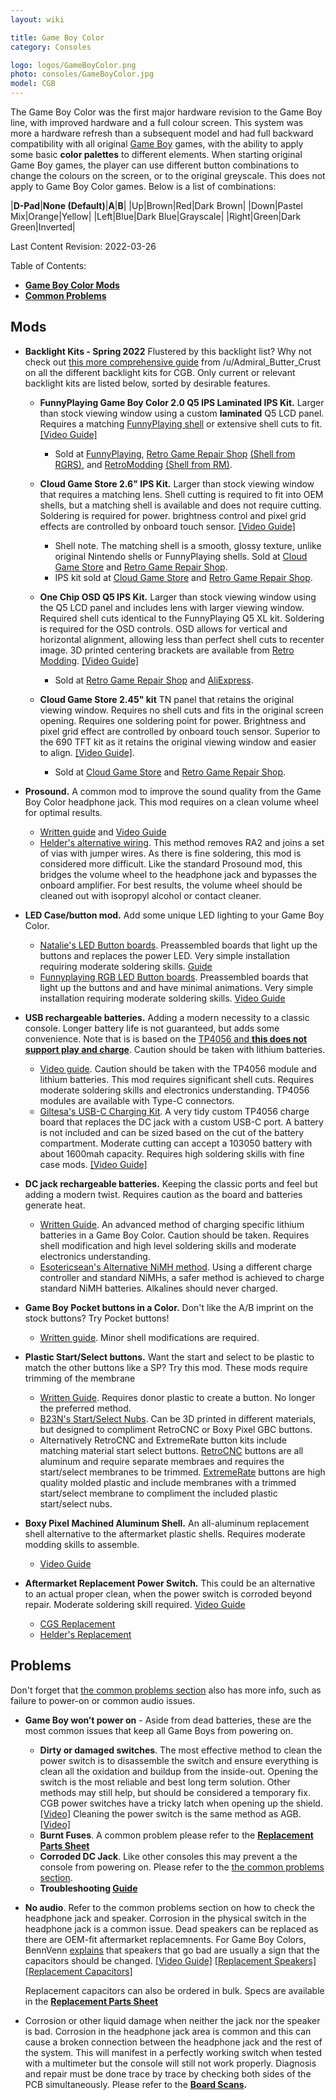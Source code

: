 ```yaml
---
layout: wiki

title: Game Boy Color
category: Consoles

logo: logos/GameBoyColor.png
photo: consoles/GameBoyColor.jpg
model: CGB
---
```

The Game Boy Color was the first major hardware revision to the Game Boy line, with improved hardware and a full colour screen. This system was more a hardware refresh than a subsequent model and had full backward compatibility with all original [Game Boy](gameboy) games, with the ability to apply some basic **color palettes** to different elements. When starting original Game Boy games, the player can use different button combinations to change the colours on the screen, or to the original greyscale. This does not apply to Game Boy Color games. Below is a list of combinations:

|**D-Pad**|**None (Default)**|**A**|**B**|
|Up|Brown|Red|Dark Brown|
|Down|Pastel Mix|Orange|Yellow|
|Left|Blue|Dark Blue|Grayscale|
|Right|Green|Dark Green|Inverted|

Last Content Revision: 2022-03-26

Table of Contents:
<!--ts-->
* [**Game Boy Color Mods**](#mods)
* [**Common Problems**](#problems)
<!--te-->

## Mods

* **Backlight Kits - Spring 2022**
Flustered by this backlight list? Why not check out [this more comprehensive guide](..\wiki\backlightmods#cgb) from /u/Admiral_Butter_Crust on all the different backlight kits for CGB. Only current or relevant backlight kits are listed below, sorted by desirable features.

	*  **FunnyPlaying Game Boy Color 2.0 Q5 IPS Laminated IPS Kit.** Larger than stock viewing window using a custom **laminated** Q5 LCD panel. Requires a matching [FunnyPlaying shell](https://funnyplaying.com/collections/product/products/cgb-retro-pixel-laminated-coustom-shell) or extensive shell cuts to fit. [[Video Guide]](https://www.youtube.com/watch?v=o9NvRFPqGLI)
		*  Sold at [FunnyPlaying](https://funnyplaying.com/collections/product/products/gbc-retro-pixel-ips-lcd-kit-1), [Retro Game Repair Shop](https://retrogamerepairshop.com/collections/funnyplaying-gbc/products/funnyplaying-game-boy-color-2-0-q5-ips-laminated-backlight-kit) [(Shell from RGRS)](https://retrogamerepairshop.com/collections/funnyplaying-gbc/products/funnyplaying-game-boy-color-game-q5-ips-ready-shell), and [RetroModding](https://www.retromodding.com/collections/game-boy-color/products/game-boy-color-retro-pixel-ips-with-laminated-lens) [(Shell from RM)](https://www.retromodding.com/collections/game-boy-color/products/funny-playing-game-boy-color-shells-with-logo). 

	* **Cloud Game Store 2.6" IPS Kit.** Larger than stock viewing window that requires a matching lens. Shell cutting is required to fit into OEM shells, but a matching shell is available and does not require cutting. Soldering is required for power. brightness control and pixel grid effects are controlled by onboard touch sensor. [[Video Guide]](https://www.youtube.com/watch?v=wYnBbBHx9SY)
		* Shell note. The matching shell is a smooth, glossy texture, unlike original Nintendo shells or FunnyPlaying shells. Sold at [Cloud Game Store](https://www.aliexpress.com/item/1005003769287847.html) and [Retro Game Repair Shop](https://retrogamerepairshop.com/collections/cloud-game-store/products/game-boy-color-high-quality-replacement-shell).
		* IPS kit sold at [Cloud Game Store](https://www.aliexpress.com/item/1005003797293674.html) and [Retro Game Repair Shop](https://retrogamerepairshop.com/products/game-boy-color-2-6-ips-backlight-lcd-kit).

	* **One Chip OSD Q5 IPS Kit.** Larger than stock viewing window using the Q5 LCD panel and includes lens with larger viewing window. Required shell cuts identical to the FunnyPlaying Q5 XL kit. Soldering is required for the OSD controls. OSD allows for vertical and horizontal alignment, allowing less than perfect shell cuts to recenter image. 3D printed centering brackets are available from [Retro Modding](https://www.thingiverse.com/thing:4788780).  [[Video Guide]](https://youtu.be/6u5ol_wDfp0)
		* Sold at [Retro Game Repair Shop](https://retrogamerepairshop.com/collections/game-boy-color/products/game-boy-color-q5-ips-backlight-with-osd) and [AliExpress](https://www.aliexpress.com/item/1005001836773840.html).

	* **Cloud Game Store 2.45" kit** TN panel that retains the original viewing window. Requires no shell cuts and fits in the original screen opening. Requires one soldering point for power. Brightness and pixel grid effect are controlled by onboard touch sensor. Superior to the 690 TFT kit as it retains the original viewing window and easier to align. [[Video Guide]](https://www.youtube.com/watch?v=jfWIQ6S8efY).
		* Sold at [Cloud Game Store](https://www.aliexpress.com/item/1005003963450304.html) and [Retro Game Repair Shop](https://retrogamerepairshop.com/products/game-boy-color-2-45-drop-in-backlight-lcd-kit).


* **Prosound.** A common mod to improve the sound quality from the Game Boy Color headphone jack. This mod requires on a clean volume wheel for optimal results.
	* [Written guide](http://www.littlesounddj.com/lsd/prosound/) and [Video Guide](https://www.youtube.com/watch?v=TnVVYloUE1k)  
	* [Helder's alternative wiring](https://imgur.com/a/4lPGhab). This method removes RA2 and joins a set of vias with jumper wires. As there is fine soldering, this mod is considered more difficult. Like the standard Prosound mod, this bridges the volume wheel to the headphone jack and bypasses the onboard amplifier. For best results, the volume wheel should be cleaned out with isopropyl alcohol or contact cleaner.

* **LED Case/button mod.** Add some unique LED lighting to your Game Boy Color.
	* [Natalie's LED Button boards](https://www.nataliethenerd.com/product-page/gbc-led-boards). Preassembled boards that light up the buttons and replaces the power LED. Very simple installation requiring moderate soldering skills. [Guide](https://www.nataliethenerd.com/gbc-gbp-install-guide-title)
	* [Funnyplaying RGB LED Button boards](https://retrogamerepairshop.com/products/funnyplaying-game-boy-color-gbc-button-led-kit). Preassembled boards that light up the buttons and and have minimal animations. Very simple installation requiring moderate soldering skills. [Video Guide](https://www.youtube.com/watch?v=6aGCXr1hc7w)

* **USB rechargeable batteries.** Adding a modern necessity to a classic console. Longer battery life is not guaranteed, but adds some convenience. Note that is is based on the [TP4056 and **this does not support play and charge**](https://www.reddit.com/r/Gameboy/comments/ouq5by/psa_do_not_use_tp4056based_chargers_to_liion/). Caution should be taken with lithium batteries.
	* [Video guide](https://www.youtube.com/watch?v=tGUx15ZgTeQ). Caution should be taken with the TP4056 module and lithium batteries. This mod requires significant shell cuts. Requires moderate soldering skills and electronics understanding. TP4056 modules are available with Type-C connectors.
	* [Giltesa's USB-C Charging Kit](https://giltesa.com/en/2020/12/17/game-boy-color-usb-c-charging-kit). A very tidy custom TP4056 charge board that replaces the DC jack with a custom USB-C port. A battery is not included and can be sized based on the cut of the battery compartment. Moderate cutting can accept a 103050 battery with about 1600mah capacity. Requires high soldering skills with fine case mods. [[Video Guide]](https://www.youtube.com/watch?v=rA7ej-SSbvo)

* **DC jack rechargeable batteries.** Keeping the classic ports and feel but adding a modern twist. Requires caution as the board and batteries generate heat.
	* [Written Guide](https://imgur.com/a/6VTvh). An advanced method of charging specific lithium batteries in a Game Boy Color. Caution should be taken. Requires shell modification and high level soldering skills and moderate electronics understanding.
	* [Esotericsean's Alternative NiMH method](https://www.youtube.com/watch?v=glz8QctjjtY). Using a different charge controller and standard NiMHs, a safer method is achieved to charge standard NiMH batteries. Alkalines should never charged.

* **Game Boy Pocket buttons in a Color.** Don't like the A/B imprint on the stock buttons? Try Pocket buttons!
	* [Written guide](http://imgur.com/a/02CZU). Minor shell modifications are required. 

* **Plastic Start/Select buttons.** Want the start and select to be plastic to match the other buttons like a SP? Try this mod. These mods require trimming of the membrane
	*   [Written Guide](https://imgur.com/a/Pu1gk#0). Requires donor plastic to create a button. No longer the preferred method.
	*   [B23N's Start/Select Nubs](https://www.shapeways.com/product/TX49QTD4B/cgb-start-select-nubs). Can be 3D printed in different materials, but designed to compliment RetroCNC or Boxy Pixel GBC buttons. 
	*   Alternatively RetroCNC and ExtremeRate button kits include matching material start select buttons. [RetroCNC](https://retrogamerepairshop.com/collections/retrocnc/products/game-boy-color-anodized-concave-aluminum-buttons-by-retrocnc) buttons are all aluminum and require separate membraes and requires the start/select membranes to be trimmed. [ExtremeRate](https://www.amazon.com/eXtremeRate-Chameleon-Replacement-Buttons-Gameboy/dp/B09BYZLCX8/r) buttons are high quality molded plastic and include membranes with a trimmed start/select membrane to compliment the included plastic start/select nubs.

* **Boxy Pixel Machined Aluminum Shell.** An all-aluminum replacement shell alternative to the aftermarket plastic shells. Requires moderate modding skills to assemble.
	*  [Video Guide](https://www.youtube.com/watch?v=TeRV4qI20uA)

* **Aftermarket Replacement Power Switch.** This could be an alternative to an actual proper clean, when the power switch is corroded beyond repair. Moderate soldering skill required. [Video Guide](https://www.youtube.com/watch?v=S4zM4kig6q0&t=880s)
	* [CGS Replacement](https://www.aliexpress.com/item/1005001633557135.html)
	* [Helder's Replacement](https://www.heldergametech.com/shop/gbc/gbc-gbp-power-switch/)

## Problems

Don't forget that [the common problems section](..\wiki\commonissues) also has more info, such as failure to power-on or common audio issues.

* **Game Boy won’t power on** - Aside from dead batteries, these are the most common issues that keep all Game Boys from powering on. 
 	* **Dirty or damaged switches**. The most effective method to clean the power switch is to disassemble the switch and ensure everything is clean all the oxidation and buildup from the inside-out. Opening the switch is the most reliable and best long term solution. Other methods may still help, but should be considered a temporary fix. CGB power switches have a tricky latch when opening up the shield. [[Video]](https://youtu.be/EVTKBHR0vVw) Cleaning the power switch is the same method as AGB. [[Video]](https://www.youtube.com/watch?v=G946mQCkIQc) 
 	* **Burnt Fuses**. A common problem please refer to the **[Replacement Parts Sheet](https://docs.google.com/spreadsheets/d/17RfgOaR-P8M0cC5BojwuY52GbZUefLFm82To7ja963o/)**
 	* **Corroded DC Jack**. Like other consoles this may prevent a the console from powering on. Please refer to the [the common problems section](..\wiki\commonissues).
	* **Troubleshooting [Guide](https://cdn.discordapp.com/attachments/332487991383687169/927769085918474290/unknown.png)**

* **No audio**. Refer to the common problems section on how to check the headphone jack and speaker. Corrosion in the physical switch in the headphone jack is a common issue. Dead speakers can be replaced as there are OEM-fit aftermarket replacemnents. For Game Boy Colors,  BennVenn [explains](https://www.facebook.com/BennVennElectronics/posts/2257279161052191) that speakers that go bad are usually a sign that the capacitors should be changed. [[Video Guide]](https://www.youtube.com/watch?v=hD1J6rPH40E) [[Replacement Speakers]](https://funnyplaying.com/collections/product/products/clear-gbc-mgb-speaker) [[Replacement Capacitors]](https://retrogamerepairshop.com/collections/gbc-power/products/game-boy-color-capacitor-replacement-set?variant=40026558202028) 

	Replacement capacitors can also be ordered in bulk. Specs are available in the **[Replacement Parts Sheet](https://docs.google.com/spreadsheets/d/17RfgOaR-P8M0cC5BojwuY52GbZUefLFm82To7ja963o/)**

* Corrosion or other liquid damage when neither the jack nor the speaker is bad. Corrosion in the headphone jack area is common and this can cause a broken connection between the headphone jack and the rest of the system. This will manifest in a perfectly working switch when tested with a multimeter but the console will still not work properly. Diagnosis and repair must be done trace by trace by checking both sides of the PCB simultaneously. Please refer to the **[Board Scans](https://nintenfo.github.io/repository/systems/GBC/documentation/schematics/).**
